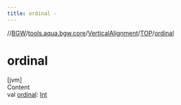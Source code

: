 ```yaml
---
title: ordinal -
---
```

//[BGW](../../../../index.md)/[tools.aqua.bgw.core](../../index.md)/[VerticalAlignment](../index.md)/[TOP](index.md)/[ordinal](ordinal.md)



# ordinal  
[jvm]  
Content  
val [ordinal](ordinal.md): [Int](https://kotlinlang.org/api/latest/jvm/stdlib/kotlin/-int/index.html)  



